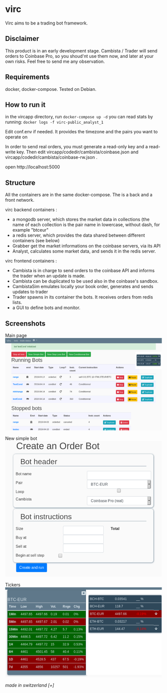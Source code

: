 # virc

Virc aims to be a trading bot framework.

## Disclaimer
This product is in an early development stage. Cambista / Trader will send orders to Coinbase Pro, so you shoud'nt use them now, and later at your own risks.
Feel free to send me any observation.

## Requirements
docker, docker-compose. Tested on Debian.

## How to run it
in the vircapp directory, run
`docker-compose up -d`
you can read stats by running:
`docker logs -f virc-public_analyst_1`

Edit conf.env if needed. It provides the timezone and the pairs you want to operate on

In order to send real orders, you must generate a read-only key and a read-write key. Then edit vircapp/codedir/cambista/coinbase.json and vircapp/codedir/cambista/coinbase-rw.json .

open http://localhost:5000

## Structure
All the containers are in the same docker-compose. The is a back and a front network.

virc backend containers : 
* a mongodb server, which stores the market data in collections (the name of each collection is the pair name in lowercase, without dash, for example "btceur"
* a redis server, which provides the data shared between different containers (see below)
* Grabber get the market informations on the coinbase servers, via its API
* Analyst, calculates some market data, and sends it in the redis server.

virc frontend containers :
* Cambista is in charge to send orders to the coinbase API and informs the trader when an update is made.
* Cambista can be duplicated to be used also in the coinbase's sandbox.
* CambistaSim emulates locally your book order, generates and sends updates to trader 
* Trader spawns in its container the bots. It receives orders from redis lists.
* a GUI to define bots and monitor.

## Screenshots
Main page
![main page](/doc/images/main.png)

New simple bot
![new_simple bot](doc/images/new_simple_bot.png)

Tickers
![tickers](doc/images/tickers.png)


_made in switzerland [+]_
